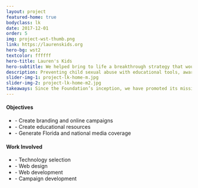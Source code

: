```yaml
---
layout: project
featured-home: true
bodyclass: lk
date: 2017-12-01
order: 5
img: project-wst-thumb.png
link: https://laurenskids.org
hero-bg: wst2
textcolor: ffffff
hero-title: Lauren's Kids
hero-subtitle: We helped bring to life a breakthrough strategy that would get people aware, educated, and mobilized to prevent this dark, societal secret – child sexual abuse.
description: Preventing child sexual abuse with educational tools, awareness campaigns, and more.
slider-img-1: project-lk-home-m.jpg
slider-img-2: project-lk-home-m2.jpg
takeaways: Since the Foundation’s inception, we have promoted its mission to the media, generating Florida and national media coverage about child sexual abuse prevention and positioning the Foundation and Lauren as experts. We promoted market-by-market media coverage of Lauren’s annual walk across Florida. Lauren and her cause have been featured on Nancy Grace, USA Today, Lisa Ling, Jane Velez-Mitchell, and the cover of Newsweek.
---
```


<div class="row-flex__md-6">
<h4 class="">Objectives</h4>
<ul>
<li>- Create branding and online campaigns</li>
<li>- Create educational resources</li>
<li>- Generate Florida and national media coverage</li>
</ul>
</div>

<div class="row-flex__md-6">
<h4 class="">Work Involved</h4>
<ul>
<li>- Technology selection</li>
<li>- Web design</li>
<li>- Web development</li>
<li>- Campaign development</li>
</ul>
</div>
